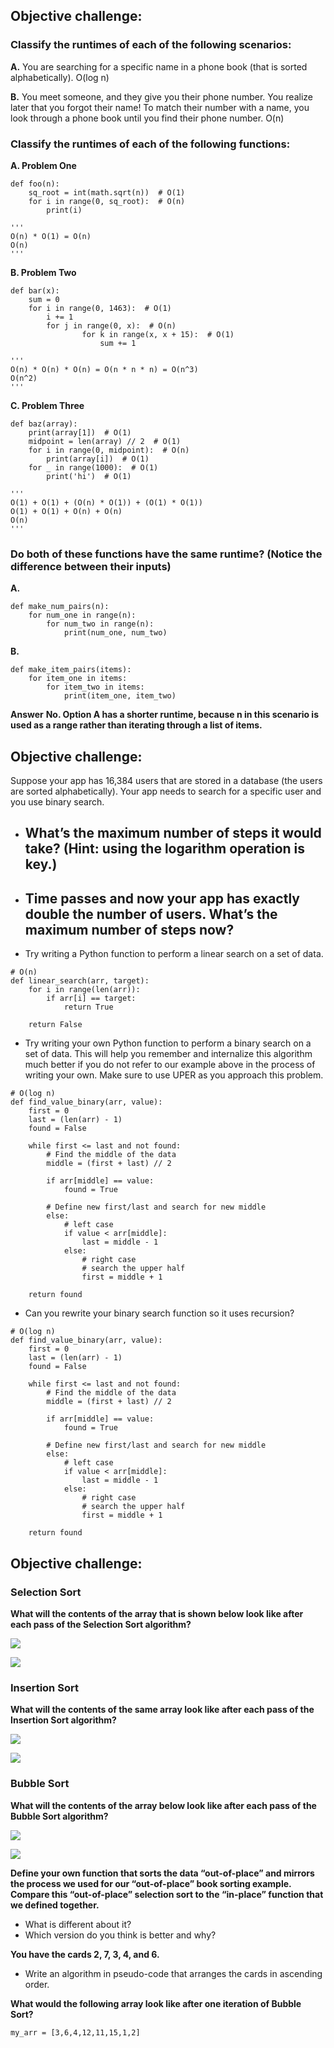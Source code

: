 ## Objective challenge:

### Classify the runtimes of each of the following scenarios:

**A.** You are searching for a specific name in a phone book (that is sorted alphabetically).
O(log n)

**B.** You meet someone, and they give you their phone number. You realize later that you forgot their name! To match their number with a name, you look through a phone book until you find their phone number.
O(n)

### Classify the runtimes of each of the following functions:

**A. Problem One**
```
def foo(n):
    sq_root = int(math.sqrt(n))  # O(1)
    for i in range(0, sq_root):  # O(n)
        print(i)

'''
O(n) * O(1) = O(n)
O(n)
'''
```

**B. Problem Two**
```
def bar(x):
    sum = 0
    for i in range(0, 1463):  # O(1)
        i += 1
        for j in range(0, x):  # O(n)
                for k in range(x, x + 15):  # O(1)
                    sum += 1

'''
O(n) * O(n) * O(n) = O(n * n * n) = O(n^3)
O(n^2)
'''
```

**C. Problem Three**
```
def baz(array):
    print(array[1])  # O(1)
    midpoint = len(array) // 2  # O(1)
    for i in range(0, midpoint):  # O(n)
        print(array[i])  # O(1)
    for _ in range(1000):  # O(1)
        print('hi')  # O(1)

'''
O(1) + O(1) + (O(n) * O(1)) + (O(1) * O(1))
O(1) + O(1) + O(n) + O(n)
O(n)
'''
```

### Do both of these functions have the same runtime? (Notice the difference between their inputs)

**A.**
```
def make_num_pairs(n):
    for num_one in range(n):
        for num_two in range(n):
            print(num_one, num_two)
```

**B.**
```
def make_item_pairs(items):
    for item_one in items:
        for item_two in items:
            print(item_one, item_two)
```

**Answer**
**No. Option A has a shorter runtime, because n in this scenario is used as a range rather than iterating through a list of items.**


## Objective challenge:

Suppose your app has 16,384 users that are stored in a database (the users are sorted alphabetically). Your app needs to search for a specific user and you use binary search.
- What’s the maximum number of steps it would take? (Hint: using the logarithm operation is key.)
    -
- Time passes and now your app has exactly double the number of users. What’s the maximum number of steps now?
    -
- Try writing a Python function to perform a linear search on a set of data.
```
# O(n)
def linear_search(arr, target):
    for i in range(len(arr)):
        if arr[i] == target:
            return True

    return False
```
- Try writing your own Python function to perform a binary search on a set of data. This will help you remember and internalize this algorithm much better if you do not refer to our example above in the process of writing your own. Make sure to use UPER as you approach this problem.
```
# O(log n)
def find_value_binary(arr, value):
    first = 0
    last = (len(arr) - 1)
    found = False

    while first <= last and not found:
        # Find the middle of the data
        middle = (first + last) // 2

        if arr[middle] == value:
            found = True

        # Define new first/last and search for new middle
        else:
            # left case
            if value < arr[middle]:
                last = middle - 1
            else:
                # right case
                # search the upper half
                first = middle + 1

    return found
```
- Can you rewrite your binary search function so it uses recursion?
```
# O(log n)
def find_value_binary(arr, value):
    first = 0
    last = (len(arr) - 1)
    found = False

    while first <= last and not found:
        # Find the middle of the data
        middle = (first + last) // 2

        if arr[middle] == value:
            found = True

        # Define new first/last and search for new middle
        else:
            # left case
            if value < arr[middle]:
                last = middle - 1
            else:
                # right case
                # search the upper half
                first = middle + 1

    return found
```

## Objective challenge:
### Selection Sort
**What will the contents of the array that is shown below look like after each pass of the Selection Sort algorithm?**

![](https://tk-assets.lambdaschool.com/37acef2d-38c3-4479-a7db-582fa68943e1_Resources23.png)

![](https://github.com/andrewwhite5/CS-Unit-5-Sprint-3-Algorithms/blob/master/module1_Iterative-Sorting/Resources/module1_image1.png)

### Insertion Sort
**What will the contents of the same array look like after each pass of the Insertion Sort algorithm?**

![](https://tk-assets.lambdaschool.com/37acef2d-38c3-4479-a7db-582fa68943e1_Resources23.png)

![](https://github.com/andrewwhite5/CS-Unit-5-Sprint-3-Algorithms/blob/master/module1_Iterative-Sorting/Resources/module1_image2.png)

### Bubble Sort
**What will the contents of the array below look like after each pass of the Bubble Sort algorithm?**

![](https://tk-assets.lambdaschool.com/37acef2d-38c3-4479-a7db-582fa68943e1_Resources23.png)

![](https://github.com/andrewwhite5/CS-Unit-5-Sprint-3-Algorithms/blob/master/module1_Iterative-Sorting/Resources/module1_image3.png)

**Define your own function that sorts the data “out-of-place” and mirrors the process we used for our “out-of-place” book sorting example. Compare this “out-of-place” selection sort to the “in-place” function that we defined together.**
- What is different about it?
- Which version do you think is better and why?

**You have the cards 2, 7, 3, 4, and 6.**
- Write an algorithm in pseudo-code that arranges the cards in ascending order.

**What would the following array look like after one iteration of Bubble Sort?**

```my_arr = [3,6,4,12,11,15,1,2]```
